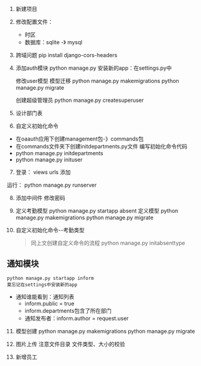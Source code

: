 
1. 新建项目
2. 修改配置文件：
    * 时区
    * 数据库：sqlite -》 mysql

3. 跨域问题
    pip install django-cors-headers

4. 添加auth模块
    python manage.py 
    安装新的app：在settings.py中

    修改user模型
    模型迁移
    python manage.py makemigrations
    python manage.py migrate

    创建超级管理员
    python manage.py createsuperuser

5. 设计部门表

6. 自定义初始化命令
* 在oaauth应用下创建management包-》commands包
* 在commands文件夹下创建initdepartments.py文件 编写初始化命令代码
* python manage.py initdepartments
* python manage.py inituser

7. 登录： views urls 添加

运行：
python manage.py runserver

8. 添加中间件
    修改密码

9. 定义考勤模型
    python manage.py startapp absent
    定义模型
    python manage.py makemigrations
    python manage.py migrate

10. 自定义初始化命令--考勤类型
    > 同上文创建自定义命令的流程
    python manage.py initabsenttype

##  通知模块
    python manage.py startapp inform
    莫忘记在settings中安装新的app

* 通知谁能看到：通知列表
    * inform.public = true
    * inform.departments包含了所在部门
    * 通知发布者：inform.author = request.user

11. 模型创建
    python manage.py makemigrations
    python manage.py migrate

12. 图片上传
    注意文件目录
    文件类型、大小的校验

13. 新增员工


